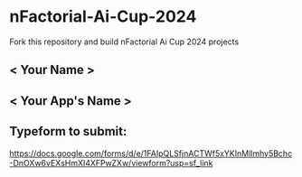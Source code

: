 # nFactorial-Ai-Cup-2024
Fork this repository and build nFactorial Ai Cup 2024 projects 

## < Your Name >

## < Your App's Name >


## Typeform to submit:
https://docs.google.com/forms/d/e/1FAIpQLSfjnACTWf5xYKInMllmhy5Bchc-DnOXw6vEXsHmXI4XFPwZXw/viewform?usp=sf_link
